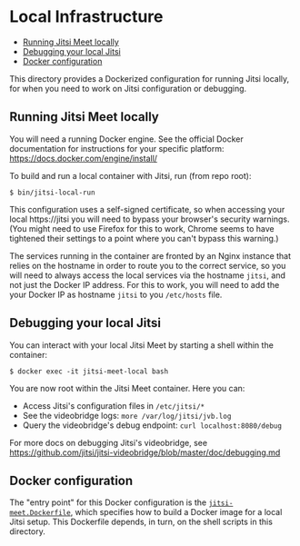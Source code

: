 # Local Infrastructure <!-- omit in toc -->

- [Running Jitsi Meet locally](#running-jitsi-meet-locally)
- [Debugging your local Jitsi](#debugging-your-local-jitsi)
- [Docker configuration](#docker-configuration)

This directory provides a Dockerized configuration for running Jitsi
locally, for when you need to work on Jitsi configuration or debugging.

## Running Jitsi Meet locally

You will need a running Docker engine. See the official Docker documentation
for instructions for your specific platform: https://docs.docker.com/engine/install/

To build and run a local container with Jitsi, run (from repo root):
```
$ bin/jitsi-local-run
```

This configuration uses a self-signed certificate, so when accessing your local
https://jitsi you will need to bypass your browser's security warnings. (You
might need to use Firefox for this to work, Chrome seems to have tightened
their settings to a point where you can't bypass this warning.)

The services running in the container are fronted by an Nginx instance that relies on the
hostname in order to route you to the correct service, so you will need to always access
the local services via the hostname `jitsi`, and not just the Docker IP address. For this
to work, you will need to add the your Docker IP as hostname `jitsi` to you `/etc/hosts` file.

## Debugging your local Jitsi

You can interact with your local Jitsi Meet by starting a shell within the container:
```
$ docker exec -it jitsi-meet-local bash
```

You are now root within the Jitsi Meet container. Here you can:
* Access Jitsi's configuration files in `/etc/jitsi/*`
* See the videobridge logs: `more /var/log/jitsi/jvb.log`
* Query the videobridge's debug endpoint: `curl localhost:8080/debug`

For more docs on debugging Jitsi's videobridge, see https://github.com/jitsi/jitsi-videobridge/blob/master/doc/debugging.md

## Docker configuration

The "entry point" for this Docker configuration is the
[`jitsi-meet.Dockerfile`](jitsi-meet.Dockerfile), which specifies how to
build a Docker image for a local Jitsi setup. This Dockerfile depends, in
turn, on the shell scripts in this directory.
